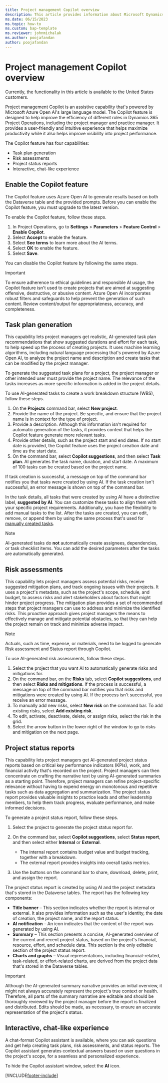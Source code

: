 ```yaml
---
title: Project management Copilot overview
description: This article provides information about Microsoft Dynamics 365 Project management Copilot features.
ms.date: 06/15/2023
ms.topic: how-to
ms.custom: bap-template
ms.reviewer: johnmichalak
ms.author: poojafandan
author: poojafandan
---
```


# Project management Copilot overview


Currently, the functionality in this article is available to the United States customers. 

Project management Copilot is an assistive capability that's powered by Microsoft Azure Open AI's large language model. The Copilot feature is designed to help improve the efficiency of different roles in Dynamics 365 Project Operations, including the project manager and practice manager. It provides a user-friendly and intuitive experience that helps maximize productivity while it also helps improve visibility into project performance.

The Copilot feature has four capabilities:

- Task plan generation
- Risk assessments
- Project status reports
- Interactive, chat-like experience

## Enable the Copilot feature

The Copilot feature uses Azure Open AI to generate results based on both the Dataverse table and the provided prompts. Before you can enable the Copilot feature, you must upgrade to the latest version.

To enable the Copilot feature, follow these steps.

1. In Project Operations, go to **Settings** \> **Parameters** \> **Feature Control** \> **Enable Copilot**.
1. Select **Accept** to enable the feature.
1. Select **See terms** to learn more about the AI terms.
1. Select **OK** to enable the feature.
1. Select **Save**.

You can disable the Copilot feature by following the same steps.

> [!IMPORTANT]
> To ensure adherence to ethical guidelines and responsible AI usage, the Copilot feature isn't used to create projects that are aimed at suggesting offensive, destructive, or abusive content. Azure Open AI incorporates robust filters and safeguards to help prevent the generation of such content. Review content/output for appropriateness, accuracy, and completeness. 

## Task plan generation

This capability lets project managers get realistic, AI-generated task plan recommendations that show suggested durations and effort for each task, to help speed up the process of creating projects. It uses machine learning algorithms, including natural language processing that's powered by Azure Open AI, to analyze the project name and description and create tasks that can be modified by the project manager.

To generate the suggested task plans for a project, the project manager or other intended user must provide the project name. The relevance of the tasks increases as more specific information is added in the project details.

To use AI-generated tasks to create a work breakdown structure (WBS), follow these steps.

1. On the **Projects** command bar, select **New project**.
1. Provide the name of the project. Be specific, and ensure that the project name is in context for the type of project.
1. Provide a description. Although this information isn't required for automatic generation of the tasks, it provides context that helps the Copilot feature generate more relevant tasks.
1. Provide other details, such as the project start and end dates. If no start date is provided, the Copilot feature uses the project creation date and time as the start date.
1. On the command bar, select **Copilot suggestions**, and then select **Task plan**. AI generates the task name, duration, and start date. A maximum of 100 tasks can be created based on the project name.

If task creation is successful, a message on top of the command bar notifies you that tasks were created by using AI. If the task creation isn't successful, an error message is shown on top of the command bar.

In the task details, all tasks that were created by using AI have a distinctive label, **suggested by AI**. You can customize these tasks to align them with your specific project requirements. Additionally, you have the flexibility to add manual tasks to the list. After the tasks are created, you can edit, remove, or append them by using the same process that's used for [manually created tasks](create-wbs.md). 

> [!NOTE]
> AI-generated tasks do **not** automatically create assignees, dependencies, or task checklist items. You can add the desired parameters after the tasks are automatically generated.

## Risk assessments

This capability lets project managers assess potential risks, receive suggested mitigation plans, and track ongoing issues with their projects. It uses a project's metadata, such as the project's scope, schedule, and budget, to assess risks and alert stakeholders about factors that might hinder project progress. The mitigation plan provides a set of recommended steps that project managers can use to address and minimize the identified risks. This proactive approach gives project managers the means to effectively manage and mitigate potential obstacles, so that they can help the project remain on track and minimize adverse impact.

> [!NOTE]
> Actuals, such as time, expense, or materials, need to be logged to generate Risk assessment and Status report through Copilot.

To use AI-generated risk assessments, follow these steps.

1. Select the project that you want AI to automatically generate risks and mitigations for.
1. On the command bar, on the **Risks** tab, select **Copilot suggestions**, and then select **Risks and mitigations**. If the process is successful, a message on top of the command bar notifies you that risks and mitigations were created by using AI. If the process isn't successful, you receive an error message.
1. To manually add new risks, select **New risk** on the command bar. To add existing risks, select **Add existing risk**.
1. To edit, activate, deactivate, delete, or assign risks, select the risk in the grid.
1. Select the arrow button in the lower right of the window to go to risks and mitigation on the next page.

## Project status reports

This capability lets project managers get AI-generated project status reports based on critical key performance indicators (KPIs), work, and financial activity that's recorded on the project. Project managers can then concentrate on crafting the narrative text by using AI-generated summaries as a starting point. Therefore, project managers can refine project-specific relevance without having to expend energy on monotonous and repetitive tasks such as data aggregation and summarization. The project status report provides valuable insights to practice leads and other leadership members, to help them track progress, evaluate performance, and make informed decisions.

To generate a project status report, follow these steps.

1. Select the project to generate the project status report for.
1. On the command bar, select **Copilot suggestions**, select **Status report**, and then select either **Internal** or **External**.

    - The internal report contains budget value and budget tracking, together with a breakdown.
    - The external report provides insights into overall tasks metrics.

1. Use the buttons on the command bar to share, download, delete, print, and assign the report.

The project status report is created by using AI and the project metadata that's stored in the Dataverse tables. The report has the following key components:

- **Title banner** – This section indicates whether the report is internal or external. It also provides information such as the user's identity, the date of creation, the project name, and the report status.
- **AI notification** – An icon indicates that the content of the report was generated by using AI.
- **Summary** – This section presents a concise, AI-generated overview of the current and recent project status, based on the project's financial, resource, effort, and schedule data. This section is the only editable section of the project status report.
- **Charts and graphs** – Visual representations, including financial-related, task-related, or effort-related charts, are derived from the project data that's stored in the Dataverse tables. 

> [!IMPORTANT]
> Although the AI-generated summary narrative provides an initial overview, it might not always accurately represent the project's true context or health. Therefore, all parts of the summary narrative are editable and should be thoroughly reviewed by the project manager before the report is finalized and distributed. Edits should be made, as necessary, to ensure an accurate representation of the project's status.

## Interactive, chat-like experience

A chat-format Copilot assistant is available, where you can ask questions and get help creating task plans, risk assessments, and status reports. The Copilot assistant generates contextual answers based on user questions in the project's scope, for a seamless and personalized experience.

To hide the Copilot assistant window, select the **AI** icon.

[!INCLUDE[footer-include](../includes/footer-banner.md)]
